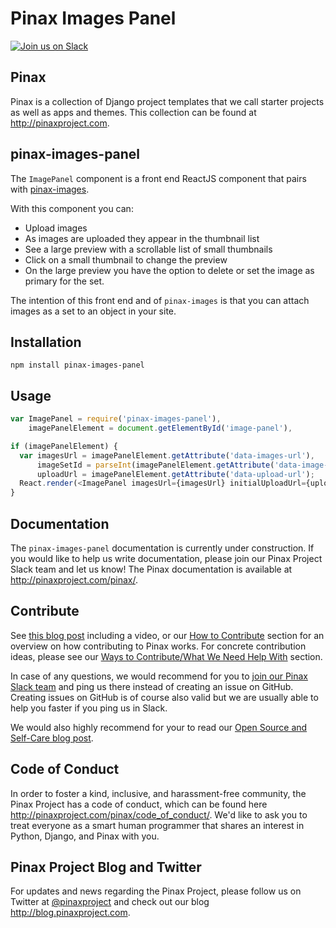 # Pinax Images Panel

[![Join us on Slack](http://slack.pinaxproject.com/badge.svg)](http://slack.pinaxproject.com/)

Pinax
--------

Pinax is a collection of Django project templates that we call starter projects
as well as apps and themes. This collection can be found at http://pinaxproject.com.

pinax-images-panel
-------------------

The `ImagePanel` component is a front end ReactJS component that pairs with
[pinax-images](http://github.com/pinax/pinax-images/).

With this component you can:

* Upload images
* As images are uploaded they appear in the thumbnail list
* See a large preview with a scrollable list of small thumbnails
* Click on a small thumbnail to change the preview
* On the large preview you have the option to delete or set the image as
  primary for the set.

The intention of this front end and of `pinax-images` is that you can attach
images as a set to an object in your site.


## Installation

```
npm install pinax-images-panel
```


## Usage

```js
var ImagePanel = require('pinax-images-panel'),
    imagePanelElement = document.getElementById('image-panel'),

if (imagePanelElement) {
  var imagesUrl = imagePanelElement.getAttribute('data-images-url'),
      imageSetId = parseInt(imagePanelElement.getAttribute('data-image-set-id')),
      uploadUrl = imagePanelElement.getAttribute('data-upload-url');
  React.render(<ImagePanel imagesUrl={imagesUrl} initialUploadUrl={uploadUrl} initialImageSetId={imageSetId} />, imagePanelElement);
}
```

Documentation
---------------

The `pinax-images-panel` documentation is currently under construction. If you would like to help us write documentation, please join our Pinax Project Slack team and let us know! The Pinax documentation is available at http://pinaxproject.com/pinax/.


Contribute
----------------

See [this blog post](http://blog.pinaxproject.com/2016/02/26/recap-february-pinax-hangout/) including a video, or our [How to Contribute](http://pinaxproject.com/pinax/how_to_contribute/) section for an overview on how contributing to Pinax works. For concrete contribution ideas, please see our [Ways to Contribute/What We Need Help With](http://pinaxproject.com/pinax/ways_to_contribute/) section.

In case of any questions, we would recommend for you to [join our Pinax Slack team](http://slack.pinaxproject.com) and ping us there instead of creating an issue on GitHub. Creating issues on GitHub is of course also valid but we are usually able to help you faster if you ping us in Slack.

We would also highly recommend for your to read our [Open Source and Self-Care blog post](http://blog.pinaxproject.com/2016/01/19/open-source-and-self-care/).  


Code of Conduct
-----------------

In order to foster a kind, inclusive, and harassment-free community, the Pinax Project has a code of conduct, which can be found here  http://pinaxproject.com/pinax/code_of_conduct/. We'd like to ask you to treat everyone as a smart human programmer that shares an interest in Python, Django, and Pinax with you.


Pinax Project Blog and Twitter
--------------------------------

For updates and news regarding the Pinax Project, please follow us on Twitter at [@pinaxproject](https://twitter.com/pinaxproject) and check out our blog http://blog.pinaxproject.com.
